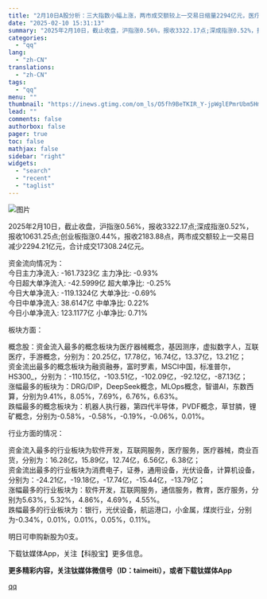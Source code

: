 ```yaml
---
title: "2月10日A股分析：三大指数小幅上涨，两市成交额较上一交易日缩量2294亿元，医疗器械概念资金流入领先"
date: "2025-02-10 15:31:13"
summary: "2025年2月10日，截止收盘，沪指涨0.56%，报收3322.17点;深成指涨0.52%，报收10..."
categories:
  - "qq"
lang:
  - "zh-CN"
translations:
  - "zh-CN"
tags:
  - "qq"
menu: ""
thumbnail: "https://inews.gtimg.com/om_ls/O5fh9BeTKIR_Y-jpWglEPmrUbm5HmEYlk-z5jZWxRqCtkAA_640360/0"
lead: ""
comments: false
authorbox: false
pager: true
toc: false
mathjax: false
sidebar: "right"
widgets:
  - "search"
  - "recent"
  - "taglist"
---
```


![图片](https://inews.gtimg.com/om_bt/Ommr7e6GpkoEvmuDagbptzwL02ET1oE3-w4PKh4AuuRXgAA/641)

2025年2月10日，截止收盘，沪指涨0.56%，报收3322.17点;深成指涨0.52%，报收10631.25点;创业板指涨0.44%，报收2183.88点，两市成交额较上一交易日减少2294.21亿元，合计成交17308.24亿元。

资金流向情况为：  
 今日主力净流入: -161.7323亿 主力净比: -0.93%  
 今日超大单净流入: -42.5999亿 超大单净比: -0.25%  
 今日大单净流入: -119.1324亿 大单净比: -0.69%  
 今日中单净流入: 38.6147亿 中单净比: 0.22%  
 今日小单净流入: 123.1177亿 小单净比: 0.71%

板块方面：

概念股：资金流入最多的概念板块为医疗器械概念，基因测序，虚拟数字人，互联医疗，手游概念，分别为：20.25亿，17.78亿，16.74亿，13.37亿，13.21亿；  
 资金流出最多的概念板块为融资融券，富时罗素，MSCI中国，标准普尔，HS300\_，分别为：-110.15亿，-103.51亿，-102.09亿，-92.12亿，-87.13亿；  
 涨幅最多的板块为：DRG/DIP，DeepSeek概念，MLOps概念，智谱AI，东数西算，分别为9.41%，8.05%，7.69%，6.76%，6.63%。  
 跌幅最多的概念板块为：机器人执行器，第四代半导体，PVDF概念，草甘膦，锂矿概念，分别为-0.58%，-0.58%，-0.19%，-0.06%，0.01%。

行业方面的情况：

资金流入最多的行业板块为软件开发，互联网服务，医疗服务，医疗器械，商业百货，分别为：16.28亿，15.89亿，12.74亿，6.56亿，6.38亿；  
 资金流出最多的行业板块为消费电子，证券，通用设备，光伏设备，计算机设备，分别为：-24.21亿，-19.18亿，-17.74亿，-15.44亿，-13.79亿；  
 涨幅最多的行业板块为：软件开发，互联网服务，通信服务，教育，医疗服务，分别为5.63%，5.32%，4.86%，4.69%，4.55%。  
 跌幅最多的行业板块为：银行，光伏设备，航运港口，小金属，煤炭行业，分别为-0.34%，0.01%，0.01%，0.05%，0.11%。

明日可申购新股为0支。

下载钛媒体App，关注【科股宝】更多信息。

**更多精彩内容，关注钛媒体微信号（ID：taimeiti），或者下载钛媒体App**

[qq](https://new.qq.com/rain/a/20250210A054UK00)
